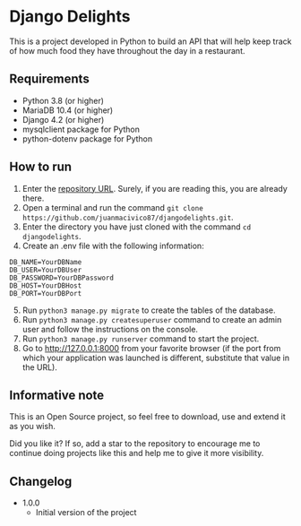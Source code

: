 # Django Delights

This is a project developed in Python to build an API that will help keep track of how much food they have throughout the day in a restaurant.

## Requirements

- Python 3.8 (or higher)
- MariaDB 10.4 (or higher)
- Django 4.2 (or higher)
- mysqlclient package for Python
- python-dotenv package for Python

## How to run

1. Enter the [repository URL](https://github.com/juanmacivico87/djangodelights). Surely, if you are reading this, you are already there.
2. Open a terminal and run the command ```git clone https://github.com/juanmacivico87/djangodelights.git```.
3. Enter the directory you have just cloned with the command ```cd djangodelights```.
4. Create an .env file with the following information:

```
DB_NAME=YourDBName
DB_USER=YourDBUser
DB_PASSWORD=YourDBPassword
DB_HOST=YourDBHost
DB_PORT=YourDBPort
```
5. Run ```python3 manage.py migrate``` to create the tables of the database.
6. Run ```python3 manage.py createsuperuser``` command to create an admin user and follow the instructions on the console.
7. Run ```python3 manage.py runserver``` command to start the project.
8. Go to http://127.0.0.1:8000 from your favorite browser (if the port from which your application was launched is different, substitute that value in the URL).

## Informative note

This is an Open Source project, so feel free to download, use and extend it as you wish.

Did you like it? If so, add a star to the repository to encourage me to continue doing projects like this and help me to give it more visibility.

## Changelog

- 1.0.0
    - Initial version of the project